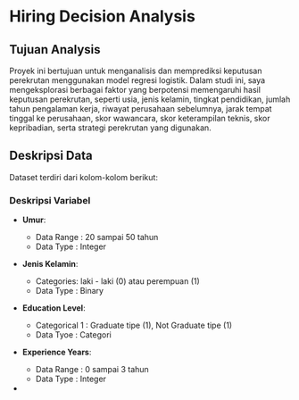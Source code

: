 # Hiring Decision Analysis

## Tujuan Analysis 

  Proyek ini bertujuan untuk menganalisis dan memprediksi keputusan perekrutan menggunakan model regresi logistik. Dalam studi ini, saya mengeksplorasi berbagai faktor yang berpotensi memengaruhi hasil keputusan perekrutan, seperti usia, jenis kelamin, tingkat pendidikan, jumlah tahun pengalaman kerja, riwayat perusahaan sebelumnya, jarak tempat tinggal ke perusahaan, skor wawancara, skor keterampilan teknis, skor kepribadian, serta strategi perekrutan yang digunakan.

## Deskripsi Data

Dataset terdiri dari kolom-kolom berikut:

### Deskripsi Variabel

  - **Umur**:
    - Data Range : 20 sampai 50 tahun 
    - Data Type  : Integer 

  - **Jenis Kelamin**:
    - Categories: laki - laki (0) atau perempuan (1)
    - Data Type : Binary

  - **Education Level**:
    - Categorical 1 : Graduate tipe (1), Not Graduate tipe (1)
    - Data Tyoe     : Categori

  - **Experience Years**:
    -  Data Range  : 0 sampai 3 tahun
    -  Data Type   : Integer
  -       
